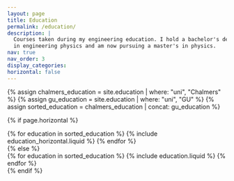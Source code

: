 ```yaml
---
layout: page
title: Education
permalink: /education/
description: |
  Courses taken during my engineering education. I hold a bachelor's degree 
  in engineering physics and am now pursuing a master's in physics.
nav: true
nav_order: 3
display_categories:
horizontal: false
---
```

<!-- markdownlint-disable MD033 -->
<!-- pages/projects.md -->

<!-- Display projects without categories -->

{% assign chalmers_education = site.education | where: "uni", "Chalmers" %}
{% assign gu_education = site.education | where: "uni", "GU" %}
{% assign sorted_education = chalmers_education | concat: gu_education %}

  <!-- Generate cards for each project -->

{% if page.horizontal %}

  <div class="container">
    <div class="row row-cols-1 row-cols-md-2">
    {% for education in sorted_education %}
      {% include education_horizontal.liquid %}
    {% endfor %}
    </div>
  </div>
  {% else %}
  <div class="row row-cols-1 row-cols-md-3">
    {% for education in sorted_education %}
      {% include education.liquid %}
    {% endfor %}
  </div>
  {% endif %}
